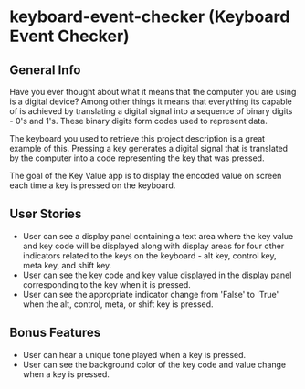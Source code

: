 # keyboard-event-checker (Keyboard Event Checker)

## General Info

Have you ever thought about what it means that the computer you are using is a digital device? Among other things it means that everything its capable of is achieved by translating a digital signal into a sequence of binary digits - 0's and 1's. These binary digits form codes used to represent data.

The keyboard you used to retrieve this project description is a great example of this. Pressing a key generates a digital signal that is translated by the computer into a code representing the key that was pressed.

The goal of the Key Value app is to display the encoded value on screen each time a key is pressed on the keyboard.

## User Stories

* User can see a display panel containing a text area where the key value and key code will be displayed along with display areas for four other indicators related to the keys on the keyboard - alt key, control key, meta key, and shift key.
* User can see the key code and key value displayed in the display panel corresponding to the key when it is pressed.
* User can see the appropriate indicator change from 'False' to 'True' when the alt, control, meta, or shift key is pressed.

## Bonus Features

* User can hear a unique tone played when a key is pressed.
* User can see the background color of the key code and value change when a key is pressed.


